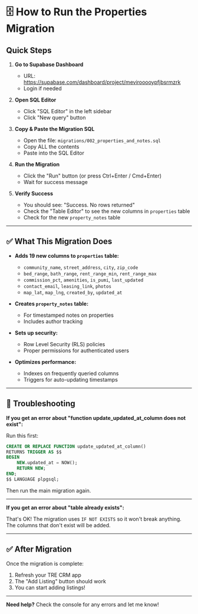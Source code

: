 # 🗄️ How to Run the Properties Migration

## Quick Steps

1. **Go to Supabase Dashboard**
   - URL: https://supabase.com/dashboard/project/mevirooooypfjbsrmzrk
   - Login if needed

2. **Open SQL Editor**
   - Click "SQL Editor" in the left sidebar
   - Click "New query" button

3. **Copy & Paste the Migration SQL**
   - Open the file: `migrations/002_properties_and_notes.sql`
   - Copy ALL the contents
   - Paste into the SQL Editor

4. **Run the Migration**
   - Click the "Run" button (or press Ctrl+Enter / Cmd+Enter)
   - Wait for success message

5. **Verify Success**
   - You should see: "Success. No rows returned"
   - Check the "Table Editor" to see the new columns in `properties` table
   - Check for the new `property_notes` table

---

## ✅ What This Migration Does

- **Adds 19 new columns to `properties` table:**
  - `community_name`, `street_address`, `city`, `zip_code`
  - `bed_range`, `bath_range`, `rent_range_min`, `rent_range_max`
  - `commission_pct`, `amenities`, `is_pumi`, `last_updated`
  - `contact_email`, `leasing_link`, `photos`
  - `map_lat`, `map_lng`, `created_by`, `updated_at`

- **Creates `property_notes` table:**
  - For timestamped notes on properties
  - Includes author tracking

- **Sets up security:**
  - Row Level Security (RLS) policies
  - Proper permissions for authenticated users

- **Optimizes performance:**
  - Indexes on frequently queried columns
  - Triggers for auto-updating timestamps

---

## 🚨 Troubleshooting

**If you get an error about "function update_updated_at_column does not exist":**

Run this first:
```sql
CREATE OR REPLACE FUNCTION update_updated_at_column()
RETURNS TRIGGER AS $$
BEGIN
    NEW.updated_at = NOW();
    RETURN NEW;
END;
$$ LANGUAGE plpgsql;
```

Then run the main migration again.

---

**If you get an error about "table already exists":**

That's OK! The migration uses `IF NOT EXISTS` so it won't break anything. The columns that don't exist will be added.

---

## ✅ After Migration

Once the migration is complete:
1. Refresh your TRE CRM app
2. The "Add Listing" button should work
3. You can start adding listings!

---

**Need help?** Check the console for any errors and let me know!


